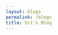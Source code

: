 ```yaml
---
layout: blogs
permalink: /blogs
title: Sri's Blog
---
```

<html>
<head>
    <title>Search Terms</title>
    <script>
        var terms = []; // Global array to store terms

        function loadTerms() {
            var xhr = new XMLHttpRequest();
            xhr.open("GET", "terms.txt", true);
            xhr.onreadystatechange = function() {
                if (xhr.readyState === 4 && xhr.status === 200) {
                    var rawData = xhr.responseText;
                    var lines = rawData.split("\n");
                    for (var i = 0; i < lines.length; i++) {
                        var termData = lines[i].split("=");
                        terms.push(termData);
                    }
                }
            };
            xhr.send();
        }

        function searchTerms() {
            var searchInput = document.getElementById("searchInput").value;
            var resultOutput = document.getElementById("resultOutput");
            var found = false;

            for (var i = 0; i < terms.length; i++) {
                if (searchInput === terms[i][0]) {
                    found = true;
                    resultOutput.innerText = "Definition:\n" + terms[i][1];
                    break; // No need to continue searching if term is found
                }
            }

            if (!found) {
                resultOutput.innerText = "Sorry, we can't find that term. Make sure you have spelled your query correctly.";
            }
        }
    </script>
</head>
<body onload="loadTerms()">
    <h1>Search Terms</h1>
    <input type="text" id="searchInput" placeholder="Enter your search">
    <button onclick="searchTerms()">Search</button>
    <div id="resultOutput"></div>
</body>
</html>

## -—---------------------—-   WEEK 0  -----------------------------
 - Listened to Mr. Mortenson talk about the class, online notebooks are important
 - Installed VSCode, homebrew, and made an account for github
 - Was playing around with the terminal by opening directories
 - Installed python and jupyter on VSCode  

##  —---------------------—-   WEEK 1  -----------------------------
 - Opened a new terminal, created a vscode directory with mkdir vscode and then cd vscode
 - Cloned a teacher repository by using git clone 
 - After learning how do clone a teacher repository I cloned a student repository and forked it onto my Github account
 - Opened my student repository in VSCode
 - Followed install steps to install gems, pip, ruby, and more
 - Once done installing all the necessary tools, I opened terminal in vscode and wrote bundle install and then typed make
 - Once the server ran and provided with the link, I opened the website
 - I linked the website to my Github Account
 - Played around with the website, opened index.md and then changed the heading text to Sri’s Page
 - Pressed command save and then went to my website again to see the change
 - Repeated the 2 steps above and added more info about me
 - Wanted to add free form picture,tried dragging and linking image to my index.md but it didn’t work
 - Fixed the problem by copying the relative path of the image and pasting it in ![](videolink)	

## Terms (How We Used Them)
 - make - command that helps run your local server 
 - make convert - checks and ensures Jupyter notebooks are up to date
 - make clean - stops the local server and cleans the files
 - make stop - stops the local server
 - cd ~ allows you to move through directories
 - cd vscode - allows you to go to VSCode directory
 - python –version - shows you your current python version
 - jupyter –version - shows all your jupyter files and their current versions
 - git clone - clones a repository 
 - rbenv versions - shows your current ruby versions
 - ruby -v - shows your current ruby version
 - bundle install - this command installs the dependencies in your Gemfile
 - ![]() - adds an image  
 - ls - lists files in the respository
 - pwd - Print working directory command
 - mkdir - Command used to create directories
 - echo - Print any text that follows the command
 - clear - Clear the terminal display
 - mv - Move or rename files
 - useradd - adds a new user
 - sudo - command to create privileges